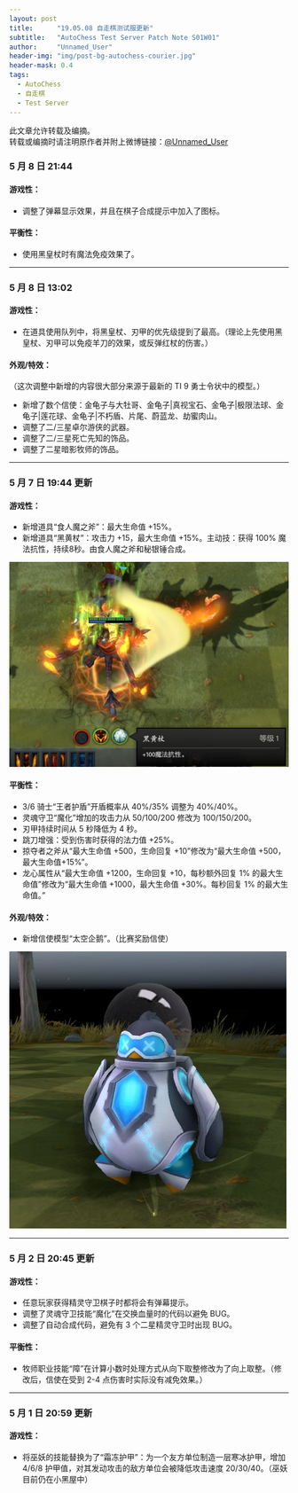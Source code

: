 ```yaml
---
layout: post
title: 		"19.05.08 自走棋测试服更新"
subtitle: 	"AutoChess Test Server Patch Note S01W01"
author: 	"Unnamed_User"
header-img: "img/post-bg-autochess-courier.jpg"
header-mask: 0.4
tags:
  - AutoChess
  - 自走棋
  - Test Server
---
```



此文章允许转载及编摘。  
转载或编摘时请注明原作者并附上微博链接：[@Unnamed_User](https://weibo.com/unnameduser)


### 5 月 8 日 21:44
#### 游戏性：
- 调整了弹幕显示效果，并且在棋子合成提示中加入了图标。

#### 平衡性：
- 使用黑皇杖时有魔法免疫效果了。

---
### 5 月 8 日 13:02
#### 游戏性：
- 在道具使用队列中，将黑皇杖、刃甲的优先级提到了最高。（理论上先使用黑皇杖、刃甲可以免疫羊刀的效果，或反弹红杖的伤害。）

#### 外观/特效：
（这次调整中新增的内容很大部分来源于最新的 TI 9 勇士令状中的模型。）
- 新增了数个信使：金龟子与大牡哥、金龟子\|真视宝石、金龟子\|极限法球、金龟子\|莲花球、金龟子\|不朽盾、片尾、蔚蓝龙、劫蜜肉山。
- 调整了二/三星卓尔游侠的武器。
- 调整了二/三星死亡先知的饰品。
- 调整了二星暗影牧师的饰品。

---
### 5 月 7 日 19:44 更新
#### 游戏性：
- 新增道具“食人魔之斧”：最大生命值 +15%。
- 新增道具“黑黄杖”：攻击力 +15，最大生命值 +15%。主动技：获得 100% 魔法抗性，持续8秒。由食人魔之斧和秘银锤合成。

![黑黄杖](/img/in-post/post-190507/bkb.jpg)

#### 平衡性：
- 3/6 骑士“王者护盾”开盾概率从 40%/35% 调整为 40%/40%。
- 灵魂守卫“魔化”增加的攻击力从 50/100/200 修改为 100/150/200。
- 刃甲持续时间从 5 秒降低为 4 秒。
- 跳刀增强：受到伤害时获得的法力值 +25%。
- 掠夺者之斧从“最大生命值 +500，生命回复 +10”修改为“最大生命值 +500，最大生命值+15%”。
- 龙心属性从“最大生命值 +1200，生命回复 +10，每秒额外回复 1% 的最大生命值”修改为“最大生命值 +1000，最大生命值 +30%。每秒回复 1% 的最大生命值。”

#### 外观/特效：
- 新增信使模型“太空企鹅”。（比赛奖励信使）

![太空企鹅](/img/in-post/post-190507/qie.jpg)

---
### 5 月 2 日 20:45 更新
#### 游戏性：
- 任意玩家获得精灵守卫棋子时都将会有弹幕提示。
- 调整了灵魂守卫技能“魔化”在交换血量时的代码以避免 BUG。
- 调整了自动合成代码，避免有 3 个二星精灵守卫时出现 BUG。

#### 平衡性：
- 牧师职业技能“障”在计算小数时处理方式从向下取整修改为了向上取整。（修改后，信使在受到 2-4 点伤害时实际没有减免效果。）

---
### 5 月 1 日 20:59 更新
#### 游戏性：
- 将巫妖的技能替换为了“霜冻护甲”：为一个友方单位制造一层寒冰护甲，增加 4/6/8 护甲值，对其发动攻击的敌方单位会被降低攻击速度 20/30/40。（巫妖目前仍在小黑屋中）